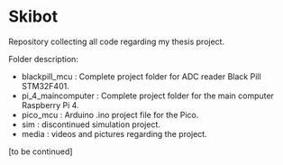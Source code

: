 # Skibot
Repository collecting all code regarding my thesis project.

Folder description:
 - blackpill_mcu : Complete project folder for ADC reader Black Pill STM32F401.
 - pi_4_maincomputer : Complete project folder for the main computer Raspberry Pi 4.
 - pico_mcu : Arduino .ino project file for the Pico.
 - sim : discontinued simulation project.
 - media : videos and pictures regarding the project.

[to be continued]
